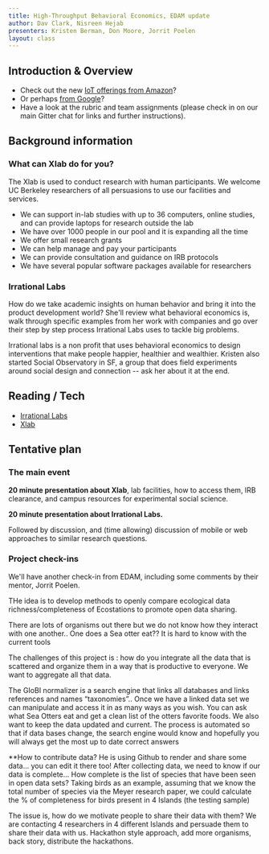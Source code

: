 ```yaml
---
title: High-Throughput Behavioral Economics, EDAM update
author: Dav Clark, Nisreen Hejab
presenters: Kristen Berman, Don Moore, Jorrit Poelen
layout: class
---
```


## Introduction & Overview

- Check out the new [IoT offerings from Amazon](https://aws.amazon.com/iot/)?
- Or perhaps [from Google](https://developers.google.com/brillo/)?
- Have a look at the rubric and team assignments (please check in on our main
  Gitter chat for links and further instructions).

## Background information

### What can Xlab do for you?

The Xlab is used to conduct research with human participants.  We welcome UC
Berkeley researchers of all persuasions to use our facilities and services.

- We can support in-lab studies with up to 36 computers, online studies, and
  can provide laptops for research outside the lab
- We have over 1000 people in our pool and it is expanding all the time
- We offer small research grants
- We can help manage and pay your participants
- We can provide consultation and guidance on IRB protocols
- We have several popular software packages available for researchers

### Irrational Labs

How do we take academic insights on human behavior and bring it into the
product development world?   She'll review what behavioral economics is, walk
through specific examples from her work with companies and go over their step
by step process Irrational Labs uses to tackle big problems.

Irrational labs is a non profit that uses behavioral economics to design
interventions that make people happier, healthier and wealthier.  Kristen also
started Social Observatory in SF, a group that does  field experiments around
social design and connection -- ask her about it at the end.

## Reading / Tech

- [Irrational Labs](http://irrationallabs.org)
- [Xlab](http://xlab.berkeley.edu/index.html)

## Tentative plan

### The main event

**20 minute presentation about Xlab**, lab facilities, how to access them, IRB
clearance, and campus resources for experimental social science.

**20 minute presentation about Irrational Labs.**

Followed by discussion, and (time allowing) discussion of mobile or web
approaches to similar research questions.

### Project check-ins

We'll have another check-in from EDAM, including some comments by their mentor,
Jorrit Poelen.



THe idea is to develop methods to openly compare ecological data richness/completeness of Ecostations to promote open data sharing.

There are lots of organisms out there but we do not know how they interact with one another.. One does a Sea otter eat?? It is hard to know with the current tools

The challenges of this project is : how do you integrate all the data that is scattered and organize them in a way that is productive to everyone. We want to aggregate all that data.

The GIoBI normalizer is a search engine that links all databases and links references and names “taxonomies”.. Once we have a linked data set we can manipulate and access it in as many ways as you wish. You can ask what Sea Otters eat and get a clean list of the otters favorite foods. 
We also want to keep the data updated and current. The process is automated so that if data bases change, the search engine would know and hopefully you will always get the most up to date correct answers

**How to contribute data?
He is using Github to render and share some data... you can edit it there too!
After collecting data, we need to know if our data is complete... 
How complete is the list of species that have been seen in open data sets? Taking birds as an example, assuming that we know the total number of species via the Meyer research paper, we could calculate the % of completeness for birds present in 4 Islands (the testing sample) 

The issue is, how do we motivate people to share their data with them? We are contacting 4 researchers in 4 different Islands and persuade them to share their data with us. 
Hackathon style approach, add more organisms, back story, distribute the hackathons. 
